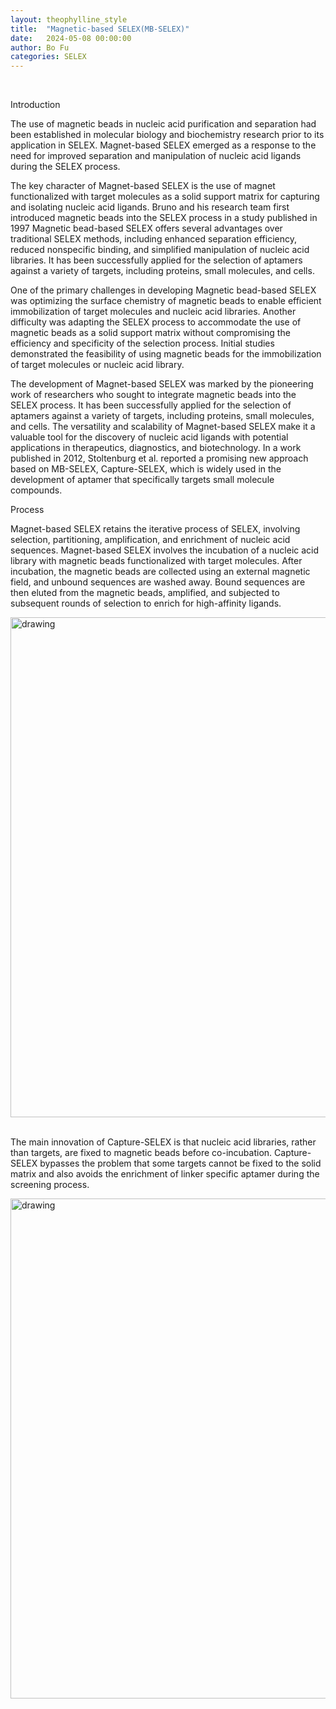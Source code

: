 ```yaml
---
layout: theophylline_style
title:  "Magnetic-based SELEX(MB-SELEX)"
date:   2024-05-08 00:00:00
author: Bo Fu
categories: SELEX
---
```

<html>


<p><br/></p>


<p class="header_box">Introduction</p>
<p>The use of magnetic beads in nucleic acid purification and separation had been established in molecular biology and biochemistry research prior to its application in SELEX. Magnet-based SELEX emerged as a response to the need for improved separation and manipulation of nucleic acid ligands during the SELEX process.</p>
<p>The key character of Magnet-based SELEX is the use of magnet functionalized with target molecules as a solid support matrix for capturing and isolating nucleic acid ligands. Bruno and his research team first introduced magnetic beads into the SELEX process in a study published in 1997 Magnetic bead-based SELEX offers several advantages over traditional SELEX methods, including enhanced separation efficiency, reduced nonspecific binding, and simplified manipulation of nucleic acid libraries. It has been successfully applied for the selection of aptamers against a variety of targets, including proteins, small molecules, and cells.</p>
<p>One of the primary challenges in developing Magnetic bead-based SELEX was optimizing the surface chemistry of magnetic beads to enable efficient immobilization of target molecules and nucleic acid libraries. Another difficulty was adapting the SELEX process to accommodate the use of magnetic beads as a solid support matrix without compromising the efficiency and specificity of the selection process. Initial studies demonstrated the feasibility of using magnetic beads for the immobilization of target molecules or nucleic acid library.</p>
<p>The development of Magnet-based SELEX was marked by the pioneering work of researchers who sought to integrate magnetic beads into the SELEX process. It has been successfully applied for the selection of aptamers against a variety of targets, including proteins, small molecules, and cells. The versatility and scalability of Magnet-based SELEX make it a valuable tool for the discovery of nucleic acid ligands with potential applications in therapeutics, diagnostics, and biotechnology. In a work published in 2012, Stoltenburg et al. reported a promising new approach based on MB-SELEX, Capture-SELEX, which is widely used in the development of aptamer that specifically targets small molecule compounds.</p>


<p class="header_box">Process</p>         
<p>Magnet-based SELEX retains the iterative process of SELEX, involving selection, partitioning, amplification, and enrichment of nucleic acid sequences. Magnet-based SELEX involves the incubation of a nucleic acid library with magnetic beads functionalized with target molecules. After incubation, the magnetic beads are collected using an external magnetic field, and unbound sequences are washed away. Bound sequences are then eluted from the magnetic beads, amplified, and subjected to subsequent rounds of selection to enrich for high-affinity ligands.</p>
<img src="/images/SELEX/MB-SELEX.svg" alt="drawing" style="width:800px;display:block;margin:0 auto;border-radius:0;" class="img-responsive">
<div style="display: flex; justify-content: center;"></div>
<br>
<p>The main innovation of Capture-SELEX is that nucleic acid libraries, rather than targets, are fixed to magnetic beads before co-incubation. Capture-SELEX bypasses the problem that some targets cannot be fixed to the solid matrix and also avoids the enrichment of linker specific aptamer during the screening process.</p>
<img src="/images/SELEX/Capture-SELEX.svg" alt="drawing" style="width:800px;display:block;margin:0 auto;border-radius:0;" class="img-responsive">
<div style="display: flex; justify-content: center;"></div>
<br>


